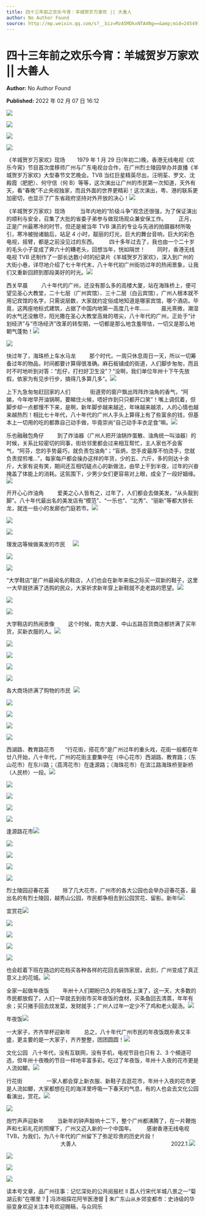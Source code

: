 ```yaml
---
title: 四十三年前之欢乐今宵：羊城贺岁万家欢 || 大善人
author: No Author Found
source: http://mp.weixin.qq.com/s?__biz=MzA5MDkxNTA4Ng==&amp;mid=2454911950&amp;idx=1&amp;sn=b8875465ae500316b7891a55e2a528ea&amp;chksm=87a233afb0d5bab926ef3959e0d6f904ebbc4df30374bd83063e7f06e5565ba42efd4e3457e4#rd
---
```


# 四十三年前之欢乐今宵：羊城贺岁万家欢 || 大善人

**Author:** No Author Found

**Published:** 2022 年 02 月 07 日 16:12

![](https://mmbiz.qpic.cn/mmbiz_png/Ljib4So7yuWiam22Nm1Via62ClTYBzFGXV9ghWicKUVwg53rQRKxlSqNrwKVrL5gtib0m6YQMSJ9ccZ8GsOrh8C4KIA/640?wx_fmt=png)

![](https://mmbiz.qpic.cn/mmbiz_png/Ljib4So7yuWiam22Nm1Via62ClTYBzFGXV9ghWicKUVwg53rQRKxlSqNrwKVrL5gtib0m6YQMSJ9ccZ8GsOrh8C4KIA/640?wx_fmt=png)

![](https://mmbiz.qpic.cn/mmbiz_png/PJWG74pLsMaVcKPWOL8E0ialPOou8SagwEcATRYmMb0zWYalf6uXog9U1T4iaAPicOAKxTAiaYz0hXERjgGa3OfWQg/640)

![](https://mmbiz.qpic.cn/mmbiz_png/Ljib4So7yuWiam22Nm1Via62ClTYBzFGXV9ghWicKUVwg53rQRKxlSqNrwKVrL5gtib0m6YQMSJ9ccZ8GsOrh8C4KIA/640?wx_fmt=png)

《羊城贺岁万家欢》现场        1979 年 1 月 29 日(年初二)晚，香港无线电视《欢乐今宵》节目首次度移师广州与广东电视台合作，在广州烈士陵园举办并直播《羊城贺岁万家欢》大型春节文艺晚会。TVB 当红巨星精英尽出，汪明荃、罗文、沈殿霞（肥肥）、何守信（何 B）等等，这次演出让广州的市民第一次知道，天外有天，看“春晚”不止央视独家，而且外面的世界更精彩！这次演出，粤、港的联系更加密切，也显示了广东省政府坚持对外开放的决心！![](https://mmbiz.qpic.cn/mmbiz_png/Ljib4So7yuWiam22Nm1Via62ClTYBzFGXV9ghWicKUVwg53rQRKxlSqNrwKVrL5gtib0m6YQMSJ9ccZ8GsOrh8C4KIA/640?wx_fmt=png)

《羊城贺岁万家欢》现场          当年内地的“阶级斗争”观念还很强，为了保证演出的顺利与安全，召集了大批的省委子弟参与做现场观众兼安保工作。        正月，正是广州最寒冷的时节，但还是被当年 TVB 演员的专业与先进的拍摄器材所吸引，寒冷被抛诸脑后，站足 4 小时，靓丽的灯光，巨大的舞台音响，巨大的彩色电视，摇臂，都是之前没见过的东西。        四十多年过去了，我也由一个二十岁的毛头小子变成了奔六十的糟老头，回想当年，恍如隔世！        同时，香港无线电视 TVB 还制作了一部长达数小时的纪录片《羊城贺岁万家欢》，深入到广州的大街小巷，详尽地介绍了七十年代末，八十年代初广州街坊过年的热闹景象，让我们又重新回顾到那段美好的时光。![](https://mmbiz.qpic.cn/mmbiz_png/PJWG74pLsMaVcKPWOL8E0ialPOou8Sagw9Jyiaxe3AHOgia46fVARctScp96qo1ICQJdicRg9CtrRWeOGBic8hjs57Q/640)

西关早晨         八十年代的广州，还没有那么多的高楼大厦，站在海珠桥上，便可望见圣心大教堂，二十七层（广州宾馆）、三十二层（白云宾馆），广州人根本就不用记宾馆的名字，只需说层数，大家就约定俗成地知道是哪家宾馆，哪个酒店。毕竟，这两座地标式建筑，占据了中国内地第一高度几十年……        晨光熹微，潮湿的水气还没散尽，阳光撒在圣心大教堂高耸的塔尖，八十年代的广州，正处于“计划经济”与“市场经济”改革的转型期，一切都是那么地含羞带怯，一切又是那么地朝气蓬勃！![](https://mmbiz.qpic.cn/mmbiz_png/PJWG74pLsMaVcKPWOL8E0ialPOou8SagwzBUl4bySeqc7prYeote7obmEu5PDqmjjLF5xLBchWqWMLOQwMPpqxw/640)

![](https://mmbiz.qpic.cn/mmbiz_png/Ljib4So7yuWiabibChopcsllFicYicm46H4DKhELFEFRYAqm1FCael8Gict60fXz1UM2sq0KSEINvacrvM5DAbvdw4Jw/640?wx_fmt=png)

快过年了，海珠桥上车水马龙         那个时代，一周只休息周日一天，所以一切筹备过年的物品，时间都要计算得很准确。麻石板铺成的街道，人们脚步匆匆，而且时不时地听到对答：“彪仔，打扫好卫生没”？“没啊，我们单位年卅十下午先放假，依家为有见步行步，搞得几多算几多”。![](https://mmbiz.qpic.cn/mmbiz_png/Ljib4So7yuWiabibChopcsllFicYicm46H4DKhELFEFRYAqm1FCael8Gict60fXz1UM2sq0KSEINvacrvM5DAbvdw4Jw/640?wx_fmt=png)

上下九急匆匆赶回家的人们             街道旁的窗户飘出阵阵炸油角的香气，“阿娣，今年咁早开油锅啊，要睇住火候，唔好炸到只只都开口笑”！嘴上调侃着，但脚步却一点都慢不下来，是啊，新年脚步越来越近，年味越来越浓，人的心情也越来越热烈！相比七十年代，八十年代的广州人手头上算得上有了些富余的钱，但基本上一切用的吃的都靠自己动手做，毕竟崇尚“自己动手丰衣足食”嘛。![](https://mmbiz.qpic.cn/mmbiz_png/PJWG74pLsMaVcKPWOL8E0ialPOou8SagwKctHlhqfvve2N3icqvml409neBic2P3qFD1LIHIcLVhGQgWibTdoicn9zw/640)

乐也融融包角仔         到了炸油器（广州人把开油锅炸蛋散、油角统一叫油器）的时候，关系比较密切的同事，街坊邻里都会过来相互帮忙，主人家也不会客气，“阿芬，您的手势最巧，就负责包油角”；“盲炳，您手皮最厚不怕烫手，您就负责捏煎堆…”，每家每户都会操办这样的年货，少的五、六斤，多的则达十余斤，大家有说有笑，期间还互相切磋点心的新做法，由早上干到半夜，过年的兴奋掩盖了体能上的消耗。这氛围下，少男少女们更容易对上眼，成全了一段好姻缘。![](https://mmbiz.qpic.cn/mmbiz_png/PJWG74pLsMaVcKPWOL8E0ialPOou8SagwNamEk0D6hVGnzz3b0gh0lfiaaGUiaacw0Ij20j1kWdXdpVKQUY3fpQ1Q/640)

开开心心炸油角         爱美之心人皆有之，过年了，人们都会去做美发，“从头靓到脚”。八十年代最出名的美发店有“模范”、“一乐也”、“北秀”、“丽新”等都大排长龙，就连一些小的发廊也门庭若市。![](https://mmbiz.qpic.cn/mmbiz_png/PJWG74pLsMaVcKPWOL8E0ialPOou8SagwhMiaXbxVYNKz4a5NibLcvuqRNhIIpyMeZdTo68TR1lscgbHIq5AGLbDw/640)

![](https://mmbiz.qpic.cn/mmbiz_png/PJWG74pLsMaVcKPWOL8E0ialPOou8SagwHEsw5W691TSDQ0av4pXia0JTWzK0ticibv7nkmdno8ShRypeVwtCHag9Q/640)

![](https://mmbiz.qpic.cn/mmbiz_png/Ljib4So7yuWj9wtb7lbnqprQub5sJtNy0DFVZ02hvg0zqUObxkzCdVZdI2yffMjFTt7p84OyWTiaJNnjM2TgWWPw/640?wx_fmt=png)

理发店等候做美发的市民     ![](https://mmbiz.qpic.cn/mmbiz_png/PJWG74pLsMaVcKPWOL8E0ialPOou8SagwibqBBQrMRCriaGUAIR2R2JQ74N96Q9l0HoZQptYDvygytBPzVB375REg/640)

![](https://mmbiz.qpic.cn/mmbiz_png/Ljib4So7yuWj9wtb7lbnqprQub5sJtNy0DFVZ02hvg0zqUObxkzCdVZdI2yffMjFTt7p84OyWTiaJNnjM2TgWWPw/640?wx_fmt=png)

![](https://mmbiz.qpic.cn/mmbiz_png/PJWG74pLsMaVcKPWOL8E0ialPOou8SagwbEp9crI16Q5Lr9eGAgTRvwaCfdLzekgf1RnSjXODcZtGsu7x8ghvoQ/640)

“大学鞋店”是广州最闻名的鞋店，人们也会在新年来临之际买一双新的鞋子，这里一大早就挤满了选购的民众，大家祈求新年穿上新鞋就不走老路的愿望。![](https://mmbiz.qpic.cn/mmbiz_png/PJWG74pLsMaVcKPWOL8E0ialPOou8SagwnH328d88zfKy3e9pCuCFBMV3ettMicoSxP1WKvcsjicVWzY4lV6lMVhA/640)

![](https://mmbiz.qpic.cn/mmbiz_png/Ljib4So7yuWj9wtb7lbnqprQub5sJtNy0DFVZ02hvg0zqUObxkzCdVZdI2yffMjFTt7p84OyWTiaJNnjM2TgWWPw/640?wx_fmt=png)

![](https://mmbiz.qpic.cn/mmbiz_png/Ljib4So7yuWj9wtb7lbnqprQub5sJtNy0DFVZ02hvg0zqUObxkzCdVZdI2yffMjFTt7p84OyWTiaJNnjM2TgWWPw/640?wx_fmt=png)

大学鞋店的热闹景像         这个时候，南方大厦、中山五路百货商店都挤满了买年货，买新衣服的人。![](https://mmbiz.qpic.cn/mmbiz_png/PJWG74pLsMaVcKPWOL8E0ialPOou8SagwkSuL4fXU8u0na3ypmic1JTlB6CP6gXJL7Y7tSv6FCoibA3q5H526r56Q/640)

![](https://mmbiz.qpic.cn/mmbiz_png/Ljib4So7yuWj9wtb7lbnqprQub5sJtNy0DFVZ02hvg0zqUObxkzCdVZdI2yffMjFTt7p84OyWTiaJNnjM2TgWWPw/640?wx_fmt=png)

![](https://mmbiz.qpic.cn/mmbiz_png/Ljib4So7yuWgk1acibCSMT8oEFeOu2jk3mST5IIZibicibTkoT0eNZWlKy2oKCJrW3QiaNHLqG69PNliaC1UqibajM8tOA/640?wx_fmt=png)

![](https://mmbiz.qpic.cn/mmbiz_png/Ljib4So7yuWgk1acibCSMT8oEFeOu2jk3mgYaAia24l1jS7EiajOY72x14hdIMQs7VN7HwXPia643ibyiatnWaR7sjIwg/640?wx_fmt=png)

![](https://mmbiz.qpic.cn/mmbiz_png/PJWG74pLsMaVcKPWOL8E0ialPOou8SagwTpOPico8hMc6AicomvRkhaNzVNMic6d5UdklD0pbIcLCgnndEtmgU3obw/640)

各大商场挤满了购物的市民  ![](https://mmbiz.qpic.cn/mmbiz_png/Ljib4So7yuWgk1acibCSMT8oEFeOu2jk3mQ8PNfUSeW03feico8uMX6QyTmrWktUtsVaZbXxsTIzAxTDnODrv3kiaQ/640?wx_fmt=png)

![](https://mmbiz.qpic.cn/mmbiz_png/Ljib4So7yuWgk1acibCSMT8oEFeOu2jk3mtKjOicpbMu9icKrr2twzfbnmNF7WwUekwUYJ8BndVHR3qHwBh06Cwg3Q/640?wx_fmt=png)

![](https://mmbiz.qpic.cn/mmbiz_png/Ljib4So7yuWgk1acibCSMT8oEFeOu2jk3mST5IIZibicibTkoT0eNZWlKy2oKCJrW3QiaNHLqG69PNliaC1UqibajM8tOA/640?wx_fmt=png)

![](https://mmbiz.qpic.cn/mmbiz_png/Ljib4So7yuWgk1acibCSMT8oEFeOu2jk3mgYaAia24l1jS7EiajOY72x14hdIMQs7VN7HwXPia643ibyiatnWaR7sjIwg/640?wx_fmt=png)

![](https://mmbiz.qpic.cn/mmbiz_png/PJWG74pLsMaVcKPWOL8E0ialPOou8Sagw6iciaiaW5mdBfnJkErpicDmWjKfxhnehcb3Qa7nQnlqib0ibnmxWoKMH7PNw/640)

西湖路、教育路花市       “行花街，搭花市”是广州过年的重头戏，花街一般都在年廿八开始，八十年代，广州的花街主要集中在（中心花市）西湖路、教育路；（东山花市）在东川路；（荔湾花市）在逢源路；（海珠花市）在滨江路海珠桥至新桥（人民桥）一段。![](https://mmbiz.qpic.cn/mmbiz_png/Ljib4So7yuWgk1acibCSMT8oEFeOu2jk3mQ8PNfUSeW03feico8uMX6QyTmrWktUtsVaZbXxsTIzAxTDnODrv3kiaQ/640?wx_fmt=png)

![](https://mmbiz.qpic.cn/mmbiz_png/Ljib4So7yuWgk1acibCSMT8oEFeOu2jk3mtKjOicpbMu9icKrr2twzfbnmNF7WwUekwUYJ8BndVHR3qHwBh06Cwg3Q/640?wx_fmt=png)

![](https://mmbiz.qpic.cn/mmbiz_png/Ljib4So7yuWgk1acibCSMT8oEFeOu2jk3mST5IIZibicibTkoT0eNZWlKy2oKCJrW3QiaNHLqG69PNliaC1UqibajM8tOA/640?wx_fmt=png)

![](https://mmbiz.qpic.cn/mmbiz_png/Ljib4So7yuWgk1acibCSMT8oEFeOu2jk3mgYaAia24l1jS7EiajOY72x14hdIMQs7VN7HwXPia643ibyiatnWaR7sjIwg/640?wx_fmt=png)

![](https://mmbiz.qpic.cn/mmbiz_png/PJWG74pLsMaVcKPWOL8E0ialPOou8Sagw7EIngo4SJuPavDLAFer8z2Dqxmoonzys6z84txaQboLicPwukvOhPgg/640)

逢源路花市![](https://mmbiz.qpic.cn/mmbiz_png/Ljib4So7yuWgk1acibCSMT8oEFeOu2jk3mQ8PNfUSeW03feico8uMX6QyTmrWktUtsVaZbXxsTIzAxTDnODrv3kiaQ/640?wx_fmt=png)

![](https://mmbiz.qpic.cn/mmbiz_png/Ljib4So7yuWgk1acibCSMT8oEFeOu2jk3mtKjOicpbMu9icKrr2twzfbnmNF7WwUekwUYJ8BndVHR3qHwBh06Cwg3Q/640?wx_fmt=png)

![](https://mmbiz.qpic.cn/mmbiz_png/Ljib4So7yuWgk1acibCSMT8oEFeOu2jk3mST5IIZibicibTkoT0eNZWlKy2oKCJrW3QiaNHLqG69PNliaC1UqibajM8tOA/640?wx_fmt=png)

![](https://mmbiz.qpic.cn/mmbiz_png/Ljib4So7yuWgk1acibCSMT8oEFeOu2jk3mgYaAia24l1jS7EiajOY72x14hdIMQs7VN7HwXPia643ibyiatnWaR7sjIwg/640?wx_fmt=png)

![](https://mmbiz.qpic.cn/mmbiz_png/PJWG74pLsMaVcKPWOL8E0ialPOou8SagwYLOyic6HgFh8sBMia159t5UrBZkO1oHRt8H9cCYJiaT5MsOuhljWgedFw/640)

烈士陵园迎春花荟         除了几大花市，广州市的各大公园也会举办迎春花荟，最出名的有烈士陵园，越秀山公园，市民都争相去到公园赏花、留影。新年!![](https://mmbiz.qpic.cn/mmbiz_png/Ljib4So7yuWgk1acibCSMT8oEFeOu2jk3mQ8PNfUSeW03feico8uMX6QyTmrWktUtsVaZbXxsTIzAxTDnODrv3kiaQ/640?wx_fmt=png)

宜赏花![](https://mmbiz.qpic.cn/mmbiz_png/Ljib4So7yuWgk1acibCSMT8oEFeOu2jk3mtKjOicpbMu9icKrr2twzfbnmNF7WwUekwUYJ8BndVHR3qHwBh06Cwg3Q/640?wx_fmt=png)

![](https://mmbiz.qpic.cn/mmbiz_png/PJWG74pLsMaVcKPWOL8E0ialPOou8SagwTmKlFW0qSkJ0US4Blxgo8MPVlnuFuliaj2rFXPjI3LNJ047pxQjs3QA/640)

![](https://mmbiz.qpic.cn/mmbiz_png/PJWG74pLsMaVcKPWOL8E0ialPOou8Sagw0kZqTlnrWb4Qk0dWTGWe3ENaNibhQjKUYOIg5gwaBqul0rdJO2H0MNA/640)

![](https://mmbiz.qpic.cn/mmbiz_png/Ljib4So7yuWiam22Nm1Via62ClTYBzFGXV9ghWicKUVwg53rQRKxlSqNrwKVrL5gtib0m6YQMSJ9ccZ8GsOrh8C4KIA/640?wx_fmt=png)

![](https://mmbiz.qpic.cn/mmbiz_png/Ljib4So7yuWiam22Nm1Via62ClTYBzFGXV9ghWicKUVwg53rQRKxlSqNrwKVrL5gtib0m6YQMSJ9ccZ8GsOrh8C4KIA/640?wx_fmt=png)

也会趁着下班在路边的花档买各种各样的花回去装饰家居，此刻，广州变成了真正意义上的花城。![](https://mmbiz.qpic.cn/mmbiz_png/PJWG74pLsMaVcKPWOL8E0ialPOou8SagwYScSEStCxQeVbx0PVPMicUTzkWrl8V6Qp97XNY8DdpIwvYAGoqjI3mA/640)

全家一起做年夜饭         年卅十人们期盼已久的年夜饭上演了，这一天，大多数的市民都放假了，人们一早就去到街市买年夜饭的食材，买条鱼回去清蒸，年年有余；买只猪手回去炆发菜，发财就手；广州人过年一定少不了鸡和老火靓汤。![](https://mmbiz.qpic.cn/mmbiz_png/Ljib4So7yuWiam22Nm1Via62ClTYBzFGXV9ghWicKUVwg53rQRKxlSqNrwKVrL5gtib0m6YQMSJ9ccZ8GsOrh8C4KIA/640?wx_fmt=png)

年夜饭![](https://mmbiz.qpic.cn/mmbiz_png/Ljib4So7yuWiam22Nm1Via62ClTYBzFGXV9ghWicKUVwg53rQRKxlSqNrwKVrL5gtib0m6YQMSJ9ccZ8GsOrh8C4KIA/640?wx_fmt=png)

一大家子，齐齐举杯迎新年         总之，八十年代广州市民的年夜饭既朴素又丰盛，更主要的是一大家子，齐齐整整，团团圆圆！![](https://mmbiz.qpic.cn/mmbiz_png/PJWG74pLsMaVcKPWOL8E0ialPOou8SagwLCbpLiczPLtKUoDlA4e8Nds5wTuvCgTJhDq9d6lJBTZicoYRO9DVZ3ow/640)

文化公园   八十年代，没有互联网，没有手机，电视节目也只有 2、3 个頻道可选，但年卅十夜晚的节目一样地丰富多彩。吃过了年夜饭，年卅十入夜的花市更是人流如鲫。![](https://mmbiz.qpic.cn/mmbiz_png/PJWG74pLsMaVcKPWOL8E0ialPOou8SagwicLnsOt5chv62LMQCCZ7UTIGmlIqZfRPaycKSAVwg7WvoAjzLaqn0qA/640)

行花街                一家人都会穿上新衣服、新鞋子去逛花市，年卅十入夜的花市更是人流如鲫，大家都想在花的海洋里呼吸一下春天的气息，有的人也会去文化公园看演出，赏花。![](https://mmbiz.qpic.cn/mmbiz_png/Ljib4So7yuWiaYBvib8RQrYWqJv2CkZ2OnSRLANVBib67XRQ141pV5QaUOUOUvVmKlwZicic0vSxo1BGzphlmia9VLEvQ/640?wx_fmt=png)

![](https://mmbiz.qpic.cn/mmbiz_png/PJWG74pLsMaVcKPWOL8E0ialPOou8SagwySl40YACt5L58lN0aib4FWP4gcMgGsWjTNHetuvoQB4picPSzrYOk0SA/640)

炮竹声声迎新年         当新年的钟声敲响十二下，整个广州都沸腾了，在一片鞭炮声和七彩礼花的照耀下，广州又迈入新的一个中国年。        感谢香港无线电视 TVB，为我们，为八十年代的广州留下了弥足珍贵的历史片段！                                                                大善人                                                               2022.1.![](https://mmbiz.qpic.cn/mmbiz_png/PJWG74pLsMaVcKPWOL8E0ialPOou8SagwMMhEC9HePiaMz9LXuia5w76NqCQJialib53jfrTdWSP01SHDFcWxUUSJrQ/640)

![](https://mmbiz.qpic.cn/mmbiz_png/Ljib4So7yuWiabibChopcsllFicYicm46H4DKhELFEFRYAqm1FCael8Gict60fXz1UM2sq0KSEINvacrvM5DAbvdw4Jw/640?wx_fmt=png)

![](https://mmbiz.qpic.cn/mmbiz_png/Ljib4So7yuWiabibChopcsllFicYicm46H4DKhELFEFRYAqm1FCael8Gict60fXz1UM2sq0KSEINvacrvM5DAbvdw4Jw/640?wx_fmt=png)

![](https://mmbiz.qpic.cn/mmbiz_png/PJWG74pLsMaVcKPWOL8E0ialPOou8SagwVwAxWShzGIW3lJwWlibXql6RKyuU7xeRGDm2PcmarEd1MkwibaiaWNULw/640)

读本号文章，品广州往事：记忆深处的公共阅报栏 ll 荔人行宋代羊城八景之一“菊湖云影”在哪里？‖ 冯沛祖探花阿爷医港督 ‖ 朱广东山从乡郊变都市：史诗级的华丽变身欢迎关注本号欢迎赐稿，与众同乐
